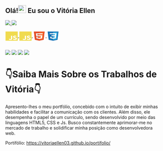 ## Olá!<img src="https://raw.githubusercontent.com/nixin72/nixin72/master/wave.gif" width="25" height="25"> Eu sou o Vitória Ellen
  <div style="center">
  <a href="https://github.com/vitoriaellen03">
  <img height="160em" src="https://github-readme-stats.vercel.app/api?username=vitoriaellen03&show_icons=true&theme=jolly&include_all_commits=true&count_private=true"/>
  <img height="160em" src="https://github-readme-stats.vercel.app/api/top-langs/?username=vitoriaellen03&layout=compact&langs_count=7&theme=nightowl"/>
  </div>

  <div style="display: inline_block"><br>
    <img align="center" alt="vi-Js" height="30" width="40" src="https://raw.githubusercontent.com/devicons/devicon/master/icons/javascript/javascript-plain.svg">
    <img align="center" alt="vi-Wp" height="30" width="40" src="https://raw.githubusercontent.com/devicons/devicon/master/icons/javascript/javascript-plain.svg">
    <img align="center" alt="vi-HTML" height="30" width="40" src="https://raw.githubusercontent.com/devicons/devicon/master/icons/html5/html5-original.svg">
    <img align="center" alt="vi-CSS" height="30" width="40" src="https://raw.githubusercontent.com/devicons/devicon/master/icons/css3/css3-original.svg">
  </div>

##

  <div>
    <a href="https://www.instagram.com/vii16_/" target="_blank"><img src="https://img.shields.io/badge/Instagram-E4405F?style=for-the-badge&logo=instagram&logoColor=white" target="_blank"></a>
    <a href = "mailto:contato.vitoriaellen03@gmail.com"><img src="https://img.shields.io/badge/Gmail-D14836?style=for-the-badge&logo=gmail&logoColor=white" target="_blank"></a>
    <a href="https://www.linkedin.com/in/vitoriaellen03" target="_blank"><img src="https://img.shields.io/badge/-LinkedIn-%230077B5?style=for-the-badge&logo=linkedin&logoColor=white" target="_blank"></a> 
    <a href="https://vitoriaellen03.github.io/portifolio/" target="_blank"><img src="https://img.shields.io/badge/-Meu site-%1EBAE9?style=for-the-badge&logo=site&logoColor=white" target="_blank"></a>
  </div>

# :point_down:Saiba Mais Sobre os Trabalhos de Vitória:point_down:

Apresento-lhes o meu portfólio, concebido com o intuito de exibir minhas habilidades e facilitar a comunicação com os clientes. Além disso, ele desempenha o papel de um currículo, sendo desenvolvido por meio das linguagens HTML5, CSS e Js. Busco constantemente aprimorar-me no mercado de trabalho e solidificar minha posição como desenvolvedora web.

<div class="fundo" style="center">
  Portifólio:
  <a href="https://vitoriaellen03.github.io/portifolio/">https://vitoriaellen03.github.io/portifolio/</a>
</div>

